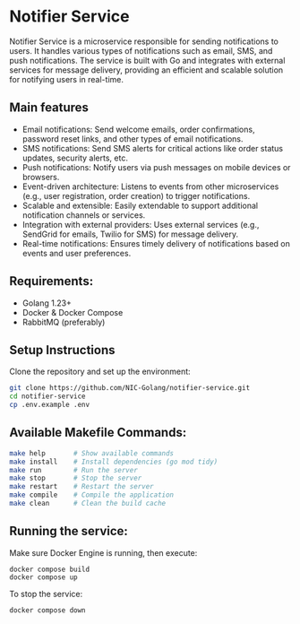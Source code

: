 # Notifier Service

Notifier Service is a microservice responsible for sending notifications to users. It handles various types of notifications such as email, SMS, and push notifications. The service is built with Go and integrates with external services for message delivery, providing an efficient and scalable solution for notifying users in real-time.

## Main features

- Email notifications: Send welcome emails, order confirmations, password reset links, and other types of email notifications.
- SMS notifications: Send SMS alerts for critical actions like order status updates, security alerts, etc.
- Push notifications: Notify users via push messages on mobile devices or browsers.
- Event-driven architecture: Listens to events from other microservices (e.g., user registration, order creation) to trigger notifications.
- Scalable and extensible: Easily extendable to support additional notification channels or services.
- Integration with external providers: Uses external services (e.g., SendGrid for emails, Twilio for SMS) for message delivery.
- Real-time notifications: Ensures timely delivery of notifications based on events and user preferences.

## Requirements:

- Golang 1.23+
- Docker & Docker Compose
- RabbitMQ (preferably)

## Setup Instructions  

Clone the repository and set up the environment:  

```sh
git clone https://github.com/NIC-Golang/notifier-service.git
cd notifier-service
cp .env.example .env
```
## Available Makefile Commands:
```sh
make help       # Show available commands  
make install    # Install dependencies (go mod tidy)  
make run        # Run the server  
make stop       # Stop the server  
make restart    # Restart the server  
make compile    # Compile the application  
make clean      # Clean the build cache  
```

## Running the service:
Make sure Docker Engine is running, then execute:
```
docker compose build
docker compose up
```
To stop the service:
```
docker compose down
```
